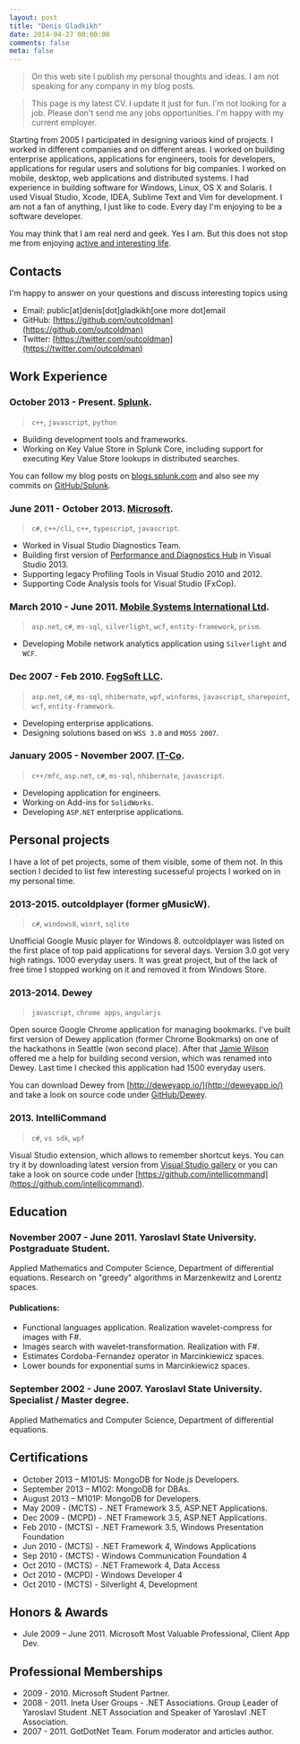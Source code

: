 ```yaml
---
layout: post
title: "Denis Gladkikh"
date: 2014-04-27 00:00:00
comments: false
meta: false
---
```


> On this web site I publish my personal thoughts and ideas.
> I am not speaking for any company in my blog posts.

> This page is my latest CV. I update it just for fun.
> I'm not looking for a job. Please don't send me any jobs opportunities.
> I'm happy with my current employer.

Starting from 2005 I participated in designing various kind of projects. I worked
in different companies and on different areas. I worked on building enterprise
applications, applications for engineers, tools for developers, applications for
regular users and solutions for big companies. I worked on mobile, desktop, web
applications and distributed systems. I had experience in building software for
Windows, Linux, OS X and Solaris. I used Visual Studio, Xcode, IDEA,
Sublime Text and Vim for development. I am not a fan of anything, I just like
to code. Every day I'm enjoying to be a software developer.

You may think that I am real nerd and geek. Yes I am. But this does not stop
me from enjoying [active and interesting life](https://instagram.com/outcoldman/).

## Contacts

I'm happy to answer on your questions and discuss interesting topics using

* Email: public[at]denis[dot]gladkikh[one more dot]email
* GitHub: [https://github.com/outcoldman](https://github.com/outcoldman)
* Twitter: [https://twitter.com/outcoldman](https://twitter.com/outcoldman)

## Work Experience

### October 2013 - Present. [Splunk](http://splunk.com).

> `c++`, `javascript`, `python`

- Building development tools and frameworks.
- Working on Key Value Store in Splunk Core, including support for executing
    Key Value Store lookups in distributed searches.

You can follow my blog posts on [blogs.splunk.com](http://blogs.splunk.com/author/dgladkikh/)
and also see my commits on [GitHub/Splunk](https://github.com/splunk).

### June 2011 - October 2013. [Microsoft](http://microsoft.com).

> `c#`, `c++/cli`, `c++`, `typescript`, `javascript`.

- Worked in Visual Studio Diagnostics Team.
- Building first version of [Performance and Diagnostics Hub](http://blogs.msdn.com/b/visualstudioalm/archive/2013/07/12/performance-and-diagnostics-hub-in-visual-studio-2013.aspx)
    in Visual Studio 2013.
- Supporting legacy Profiling Tools in Visual Studio 2010 and 2012.
- Supporting Code Analysis tools for Visual Studio (FxCop).

### March 2010 - June 2011. [Mobile Systems International Ltd](http://www.msiuk.com/).

> `asp.net`, `c#`, `ms-sql`, `silverlight`, `wcf`, `entity-framework`, `prism`.

- Developing Mobile network analytics application using `Silverlight` and `WCF`.

### Dec 2007 - Feb 2010. [FogSoft LLC](http://fogsoft.ru).

> `asp.net`, `c#`, `ms-sql`, `nhibernate`, `wpf`, `winforms`, `javascript`, `sharepoint`, `wcf`, `entity-framework`.

- Developing enterprise applications.
- Designing solutions based on `WSS 3.0` and `MOSS 2007`.

### January 2005 - November 2007. [IT-Co](http://it-co.ru).

> `c++/mfc`, `asp.net`, `c#`, `ms-sql`, `nhibernate`, `javascript`.

* Developing application for engineers.
* Working on Add-ins for `SolidWorks`.
* Developing `ASP.NET` enterprise applications.

## Personal projects

I have a lot of pet projects, some of them visible, some of them not.
In this section I decided to list few interesting sucesseful projects I worked
on in my personal time.

### 2013-2015. outcoldplayer (former gMusicW).

> `c#`, `windows8`, `winrt`, `sqlite`

Unofficial Google Music player for Windows 8. outcoldplayer was listed on the
first place of top paid applications for several days. Version 3.0 got very
high ratings. 1000 everyday users. It was great project, but of the lack of
free time I stopped working on it and removed it from Windows Store.

### 2013-2014. Dewey

> `javascript`, `chrome apps`, `angularjs`

Open source Google Chrome application for managing bookmarks. I've built first
version of Dewey application (former Chrome Bookmarks) on one of the hackathons
in Seattle (won second place). After that [Jamie Wilson](https://github.com/jamiewilson)
offered me a help for building second version, which was renamed into Dewey.
Last time I checked this application had 1500 everyday users.

You can download Dewey from [http://deweyapp.io/](http://deweyapp.io/) and take
a look on source code under [GitHub/Dewey](https://github.com/deweyapp).

### 2013. IntelliCommand

> `c#`, `vs sdk`, `wpf`

Visual Studio extension, which allows to remember shortcut keys.
You can try it by downloading latest version from
[Visual Studio gallery](http://visualstudiogallery.msdn.microsoft.com/83f59659-abc1-4bfa-9779-42f687af0481)
or you can take a look on source code under [https://github.com/intellicommand](https://github.com/intellicommand).

## Education

### November 2007 - June 2011. Yaroslavl State University. Postgraduate Student.

Applied Mathematics and Computer Science, Department of differential equations.
Research on "greedy" algorithms in Marzenkewitz and Lorentz spaces.

#### Publications:

- Functional languages application. Realization wavelet-compress for images with F#.
- Images search with wavelet-transformation. Realization with F#.
- Estimates Cordoba-Fernandez operator in Marcinkiewicz spaces.
- Lower bounds for exponential sums in Marcinkiewicz spaces.

### September 2002 - June 2007. Yaroslavl State University. Specialist / Master degree.

Applied Mathematics and Computer Science, Department of differential equations.

## Certifications

- October 2013 – M101JS: MongoDB for Node.js Developers.
- September 2013 – M102: MongoDB for DBAs.
- August 2013 – M101P: MongoDB for Developers.
- May 2009 - (MCTS) - .NET Framework 3.5, ASP.NET Applications.
- Dec 2009 - (MCPD) - .NET Framework 3.5, ASP.NET Applications.
- Feb 2010 - (MCTS) - .NET Framework 3.5, Windows Presentation Foundation
- Jun 2010 - (MCTS) - .NET Framework 4, Windows Applications
- Sep 2010 - (MCTS) - Windows Communication Foundation 4
- Oct 2010 - (MCTS) - .NET Framework 4, Data Access
- Oct 2010 - (MCPD) - Windows Developer 4
- Oct 2010 - (MCTS) - Silverlight 4, Development

## Honors & Awards

- Jule 2009 – June 2011. Microsoft Most Valuable Professional, Client App Dev.

## Professional Memberships

- 2009 - 2010. Microsoft Student Partner.
- 2008 - 2011. Ineta User Groups - .NET Associations. Group Leader of Yaroslavl
    Student .NET Association and Speaker of Yaroslavl .NET Association.
- 2007 - 2011. GotDotNet Team. Forum moderator and articles author.
